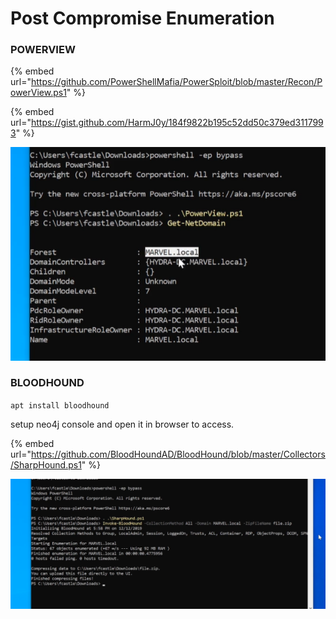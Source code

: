 # Post Compromise Enumeration

### POWERVIEW

{% embed url="https://github.com/PowerShellMafia/PowerSploit/blob/master/Recon/PowerView.ps1" %}

{% embed url="https://gist.github.com/HarmJ0y/184f9822b195c52dd50c379ed3117993" %}

![](../.gitbook/assets/image%20%2828%29.png)

### BLOODHOUND

`apt install bloodhound`

setup neo4j console and open it in browser to access.

{% embed url="https://github.com/BloodHoundAD/BloodHound/blob/master/Collectors/SharpHound.ps1" %}

![](../.gitbook/assets/image%20%2816%29.png)

